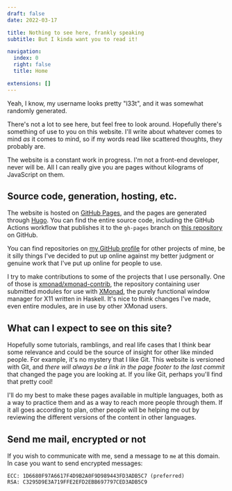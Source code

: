 ```yaml
---
draft: false
date: 2022-03-17

title: Nothing to see here, frankly speaking
subtitle: But I kinda want you to read it!

navigation:
  index: 0
  right: false
  title: Home

extensions: []
---
```


Yeah, I know, my username looks pretty "l33t", and it was somewhat randomly
generated.

There's not a lot to see here, but feel free to look around. Hopefully there's
something of use to you on this website. I'll write about whatever comes to mind
_as_ it comes to mind, so if my words read like scattered thoughts, they
probably are.

The website is a constant work in progress. I'm not a front-end developer, never
will be. All I can really give you are pages without kilograms of JavaScript on
them.

## Source code, generation, hosting, etc.

The website is hosted on [GitHub Pages][ghpages], and the pages are generated
through [Hugo][hugo]. You can find the entire source code, including the GitHub
Actions workflow that publishes it to the `gh-pages` branch on [this
repository][ghrepo] on GitHub.

You can find repositories on [my GitHub profile][ghprofile] for other projects
of mine, be it silly things I've decided to put up online against my better
judgment or genuine work that I've put up online for people to use.

I try to make contributions to some of the projects that I use personally. One
of those is [xmonad/xmonad-contrib][ghxmcontrib], the repository containing user
submitted modules for use with [XMonad][ghxmonad], the purely functional window
manager for X11 written in Haskell. It's nice to think changes I've made, even
entire modules, are in use by other XMonad users.

[ghxmonad]: https://github.com/xmonad/xmonad
[ghxmcontrib]: https://github.com/xmonad/xmonad-contrib
[ghprofile]: https://github.com/d3adb5
[ghpages]: https://pages.github.com
[ghrepo]: https://github.com/d3adb5/website
[hugo]: https://gohugo.io

## What can I expect to see on this site?

Hopefully some tutorials, ramblings, and real life cases that I think bear some
relevance and could be the source of insight for other like minded people. For
example, it's no mystery that I like Git. This website is versioned with Git,
and _there will always be a link in the page footer to the last commit_ that
changed the page you are looking at. If you like Git, perhaps you'll find that
pretty cool!

I'll do my best to make these pages available in multiple languages, both as a
way to practice them and as a way to reach more people through them. If it all
goes according to plan, other people will be helping me out by reviewing the
different versions of the content in other languages.

## Send me mail, encrypted or not

If you wish to communicate with me, send a message to `me` at this domain. In
case you want to send encrypted messages:

```
ECC: 1D6680F97A6617F4D9B2A0F9D989443FD3ADB5C7 (preferred)
RSA: C3295D9E3A719FFE2EFD2EBB697797CED3ADB5C9
```
